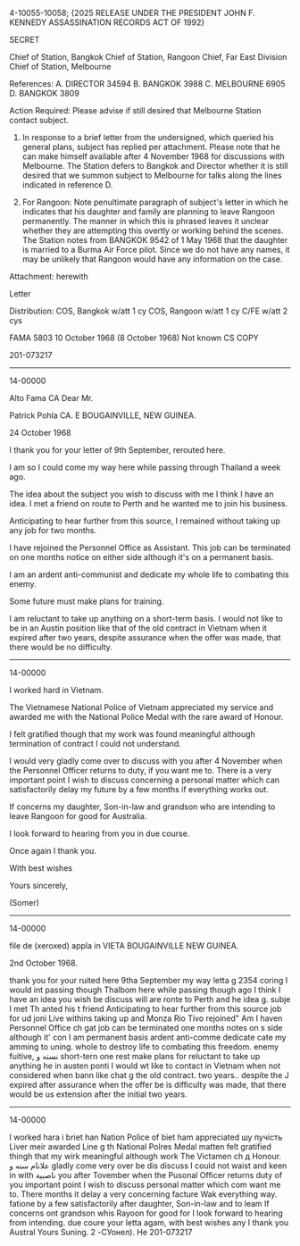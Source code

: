 4-10055-10058; {2025 RELEASE UNDER THE PRESIDENT JOHN F. KENNEDY ASSASSINATION RECORDS ACT OF 1992}

SECRET

Chief of Station, Bangkok
Chief of Station, Rangoon
Chief, Far East Division
Chief of Station, Melbourne

References:
A. DIRECTOR 34594
B. BANGKOK 3988
C. MELBOURNE 6905
D. BANGKOK 3809

Action Required: Please advise if still desired that Melbourne Station contact subject.

1. In response to a brief letter from the undersigned, which queried his general plans, subject has replied per attachment. Please note that he can make himself available after 4 November 1968 for discussions with Melbourne. The Station defers to Bangkok and Director whether it is still desired that we summon subject to Melbourne for talks along the lines indicated in reference D.

2. For Rangoon: Note penultimate paragraph of subject's letter in which he indicates that his daughter and family are planning to leave Rangoon permanently. The manner in which this is phrased leaves it unclear whether they are attempting this overtly or working behind the scenes. The Station notes from BANGKOK 9542 of 1 May 1968 that the daughter is married to a Burma Air Force pilot. Since we do not have any names, it may be unlikely that Rangoon would have any information on the case.

Attachment: herewith

Letter

Distribution:
COS, Bangkok w/att 1 cy
COS, Rangoon w/att 1 cy
C/FE w/att 2 cys

FAMA 5803
10 October 1968
(8 October 1968)
Not known
CS COPY

201-073217

---

14-00000

Alto Fama CA
Dear Mr.

Patrick Pohla
CA. E
BOUGAINVILLE,
NEW GUINEA.

24 October 1968

I thank you for your letter of 9th September, rerouted here.

I am so I could come my way here while passing through Thailand a week ago.

The idea about the subject you wish to discuss with me I think I have an idea. I met a friend on route to Perth and he wanted me to join his business.

Anticipating to hear further from this source, I remained without taking up any job for two months.

I have rejoined the Personnel Office as Assistant. This job can be terminated on one months notice on either side although it's on a permanent basis.

I am an ardent anti-communist and dedicate my whole life to combating this enemy.

Some future must make plans for training.

I am reluctant to take up anything on a short-term basis. I would not like to be in an Austin position like that of the old contract in Vietnam when it expired after two years, despite assurance when the offer was made, that there would be no difficulty.

---

14-00000

I worked hard in Vietnam.

The Vietnamese National Police of Vietnam appreciated my service and awarded me with the National Police Medal with the rare award of Honour.

I felt gratified though that my work was found meaningful although termination of contract I could not understand.

I would very gladly come over to discuss with you after 4 November when the Personnel Officer returns to duty, if you want me to. There is a very important point I wish to discuss concerning a personal matter which can satisfactorily delay my future by a few months if everything works out.

If concerns my daughter, Son-in-law and grandson who are intending to leave Rangoon for good for Australia.

I look forward to hearing from you in due course.

Once again I thank you.

With best wishes

Yours sincerely,

(Somer)

---

14-00000

file
de (xeroxed)
appla
in
VIETA
BOUGAINVILLE
NEW GUINEA.

2nd October 1968.

thank you for your
ruited here
9tha
September
my way
letta
g
2354
coring I would int
passing though Thalbom
here while passing though
ago I think I have an idea
you wish be discuss will are
ronte to Perth and he
idea g.
subje
I met
Th
anted
his t
friend
Anticipating to hear further from this source
job for ud
joni
Live
withins taking up and Monza Rio Tivo
rejoined"
Am
I haven
Personnel Office
ch
gat
job can be terminated
one months notes
on s
side although it' con
I am
permanent
basis
ardent anti-comme
dedicate
cate my
amming to
uning.
whole
to
destroy
life to combating this
freedom.
enemy
fuitive,
نسته و
short-tern
one rest make plans for
reluctant to take up anything he in austen ponti
I would wt like
to
contact in Vietnam when
not considered when
bann
like chat
g
the old contract.
two
years..
despite
the
J
expired after
assurance when the offer
be is difficulty
was made, that there would be us
extension after the initial two years.

---

14-00000

I worked
hara i briet han
Nation Police of biet ham appreciated
шу пучість
Liver
meir awarded
Line
g
th National Polres Medal
matten
felt gratified thingh that my wirk
meaningful although
work
The Victamen
ch
д
Honour.
علانام سنه و
gladly
come
very
over be dis
discuss
I could not waist and
keen
in with
ناصبية
you after
Tovember when the Pusonal Officer returns
duty of you
important point I wish to discuss
personal matter which com
want me to. There
months it
delay
a
very
concerning
facture
Wak
everything way. fatione
by a few
satisfactorily after
daughter, Son-in-law and
to leam
If concerns
ont
grandson whis
Rayoon for good for
I look forward to hearing from
intending.
due coure
your
letta
agam,
with best wishes
any
I thank
you
Austral
Yours Suning.
2
-СУонел).
He
201-073217
